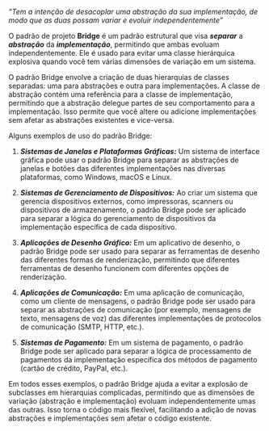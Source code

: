 *“Tem a intenção de desacoplar uma abstração da sua implementação, de modo que as duas possam variar e evoluir independentemente”*

O padrão de projeto **Bridge** é um padrão estrutural que visa ***separar*** a ***abstração*** da ***implementação***, permitindo que ambas evoluam independentemente. Ele é usado para evitar uma classe hierárquica explosiva quando você tem várias dimensões de variação em um sistema.

O padrão Bridge envolve a criação de duas hierarquias de classes separadas: uma para abstrações e outra para implementações. A classe de abstração contém uma referência para a classe de implementação, permitindo que a abstração delegue partes de seu comportamento para a implementação. Isso permite que você altere ou adicione implementações sem afetar as abstrações existentes e vice-versa.

Alguns exemplos de uso do padrão Bridge:

1. ***Sistemas de Janelas e Plataformas Gráficas:*** Um sistema de interface gráfica pode usar o padrão Bridge para separar as abstrações de janelas e botões das diferentes implementações nas diversas plataformas, como Windows, macOS e Linux.

2. ***Sistemas de Gerenciamento de Dispositivos:*** Ao criar um sistema que gerencia dispositivos externos, como impressoras, scanners ou dispositivos de armazenamento, o padrão Bridge pode ser aplicado para separar a lógica do gerenciamento de dispositivos da implementação específica de cada dispositivo.

3. ***Aplicações de Desenho Gráfico:*** Em um aplicativo de desenho, o padrão Bridge pode ser usado para separar as ferramentas de desenho das diferentes formas de renderização, permitindo que diferentes ferramentas de desenho funcionem com diferentes opções de renderização.

4. ***Aplicações de Comunicação:*** Em uma aplicação de comunicação, como um cliente de mensagens, o padrão Bridge pode ser usado para separar as abstrações de comunicação (por exemplo, mensagens de texto, mensagens de voz) das diferentes implementações de protocolos de comunicação (SMTP, HTTP, etc.).

5. ***Sistemas de Pagamento:*** Em um sistema de pagamento, o padrão Bridge pode ser aplicado para separar a lógica de processamento de pagamentos da implementação específica dos métodos de pagamento (cartão de crédito, PayPal, etc.).

Em todos esses exemplos, o padrão Bridge ajuda a evitar a explosão de subclasses em hierarquias complicadas, permitindo que as dimensões de variação (abstração e implementação) evoluam independentemente umas das outras. Isso torna o código mais flexível, facilitando a adição de novas abstrações e implementações sem afetar o código existente.
